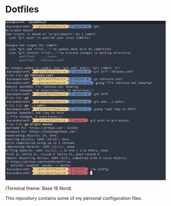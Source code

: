 # Dotfiles

![Image of terminal](screenshots/desktop-terminal.png)

(Terminal theme: Base 16 Nord)

This repository contains some of my personal configuration files.


